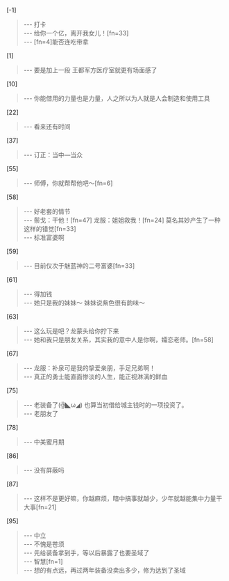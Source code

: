 
[-1] 
>--- 打卡<br>
>--- 给你一个亿，离开我女儿！[fn=33]<br>
>--- [fn=4]能否连吃带拿<br>

[1] 
>--- 要是加上一段 王都军方医疗室就更有场面感了<br>

[10] 
>--- 你能借用的力量也是力量，人之所以为人就是人会制造和使用工具<br>

[22] 
>--- 看来还有时间<br>

[37] 
>--- 订正：当中—当众<br>

[55] 
>--- 师傅，你就帮帮他吧～[fn=6]<br>

[58] 
>--- 好老套的情节<br>
>--- 鬃戈：干他！[fn=47]
龙服：姐姐救我！[fn=24]
莫名其妙产生了一种这样的错觉[fn=33]<br>
>--- 标准富婆啊<br>

[59] 
>--- 目前仅次于魅蓝神的二号富婆[fn=33]<br>

[61] 
>--- 得加钱<br>
>--- 她只是我的妹妹～
妹妹说紫色很有韵味～<br>

[63] 
>--- 这么玩是吧？龙蒙头给你拧下来<br>
>--- 她和我只是朋友关系，其实我的意中人是你啊，孀恋老师。[fn=58]<br>

[67] 
>--- 龙服：补泉可是我的挚爱亲朋，手足兄弟啊！<br>
>--- 真正的勇士能直面惨淡的人生，能正视淋漓的鲜血<br>

[75] 
>--- 老装备了(╬◣ω◢)
也算当初借给城主钱时的一项投资了。<br>
>--- 老朋友了<br>

[78] 
>--- 中美蜜月期<br>

[86] 
>--- 没有屏蔽吗<br>

[87] 
>--- 这样不是更好嘛，你越麻烦，暗中搞事就越少，少年就越能集中力量干大事[fn=21]<br>

[95] 
>--- 中立<br>
>--- 不愧是苍须<br>
>--- 先给装备拿到手，等以后暴露了也要圣域了<br>
>--- 智慧[fn=1]<br>
>--- 想的有点远，再过两年装备没卖出多少，修为达到了圣域<br>
